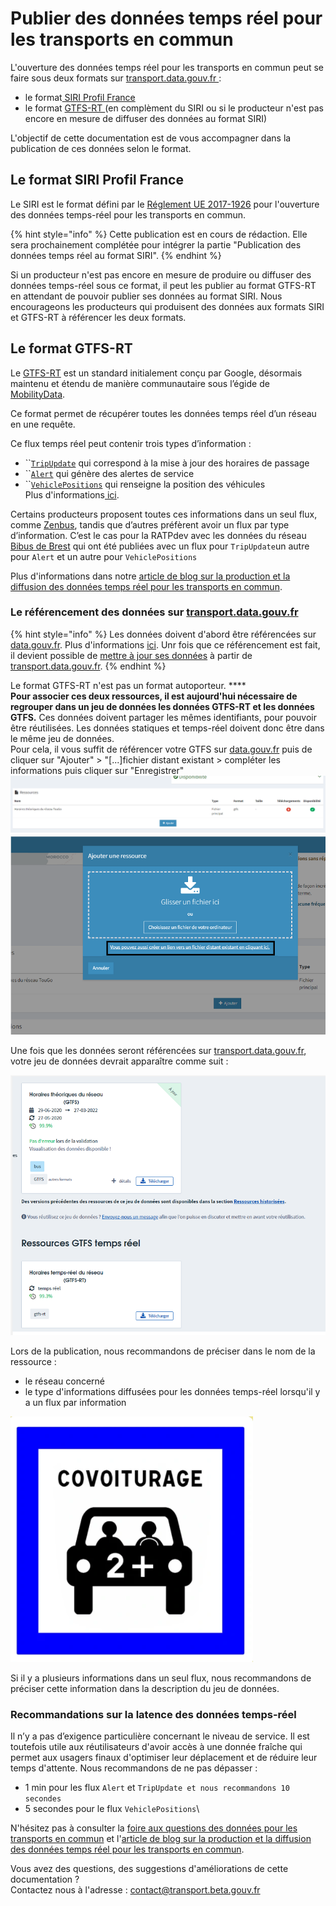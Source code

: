 # Publier des données temps réel pour les transports en commun

L'ouverture des données temps réel pour les transports en commun peut se faire sous deux formats sur [transport.data.gouv.fr ](https://transport.data.gouv.fr):&#x20;

* le format[ SIRI Profil France ](http://www.normes-donnees-tc.org/wp-content/uploads/2021/09/BNTRA-CN03-GT7\_NF-Profil-SIRI-FR\_v1.2\_20210308.pdf)
* le format [GTFS-RT ](https://github.com/google/transit/blob/master/gtfs-realtime/CHANGES.md)(en complèment du SIRI ou si le producteur n'est pas encore en mesure de diffuser des données au format SIRI)

L'objectif de cette documentation est de vous accompagner dans la publication de ces données selon le format.

## Le format SIRI Profil France

Le SIRI est le format défini par le [Réglement UE 2017-1926](https://eur-lex.europa.eu/eli/reg\_del/2017/1926/oj?locale=fr) pour l'ouverture des données temps-réel pour les transports en commun.&#x20;

{% hint style="info" %}
Cette publication est en cours de rédaction. Elle sera prochainement complétée pour intégrer la partie "Publication des données temps réel au format SIRI".
{% endhint %}

Si un producteur n'est pas encore en mesure de produire ou diffuser des données temps-réel sous ce format, il peut les publier au format GTFS-RT en attendant de pouvoir publier ses données au format SIRI. Nous encourageons les producteurs qui produisent des données aux formats SIRI et GTFS-RT à référencer les deux formats.

## Le format GTFS-RT

Le [GTFS-RT](https://github.com/google/transit/blob/master/gtfs-realtime/CHANGES.md) est un standard initialement conçu par Google, désormais maintenu et étendu de manière communautaire sous l’égide de [MobilityData](https://mobilitydata.org).

Ce format permet de récupérer toutes les données temps réel d’un réseau en une requête.

Ce flux temps réel peut contenir trois types d’information :

* ``[`TripUpdate`](https://gtfs.mobilitydata.org/spec/trip-updates) qui correspond à la mise à jour des horaires de passage
* ``[`Alert`](https://gtfs.mobilitydata.org/spec/service-alerts) qui génère des alertes de service
* ``[`VehiclePositions`](https://gtfs.mobilitydata.org/spec/vehicle-positions) qui renseigne la position des véhicules\
  Plus d'informations[ ici](https://doc.transport.data.gouv.fr/producteurs/operateurs-de-transport-regulier-de-personnes/temps-reel-des-transports-en-commun).

Certains producteurs proposent toutes ces informations dans un seul flux, comme [Zenbus](https://transport.data.gouv.fr/datasets?\_utf8=%E2%9C%93\&q=zenbus), tandis que d’autres préfèrent avoir un flux par type d’information. C’est le cas pour la RATPdev avec les données du réseau [Bibus de Brest](https://transport.data.gouv.fr/datasets/horaires-theoriques-et-temps-reel-des-bus-et-tramways-circulant-sur-le-territoire-de-brest-metropole/) qui ont été publiées avec un flux pour `TripUpdate`un autre pour `Alert` et un autre pour `VehiclePositions`&#x20;

Plus d'informations dans notre [article de blog sur la production et la diffusion des données temps réel pour les transports en commun](https://blog.transport.data.gouv.fr/billets/la-production-des-donn%C3%A9es-temps-r%C3%A9el-interview-avec-diff%C3%A9rents-producteurs-de-donn%C3%A9es/).

### Le référencement des données sur [transport.data.gouv.fr](https://transport.data.gouv.fr)

{% hint style="info" %}
Les données doivent d'abord être référencées sur [data.gouv.fr](https://www.data.gouv.fr/fr/). Plus d'informations [ici](https://doc.transport.data.gouv.fr/producteurs/comment-et-pourquoi-les-producteurs-de-donnees-utilisent-ils-le-pan). Unr fois que ce référencement est fait, il devient possible de [mettre à jour ses données](https://doc.transport.data.gouv.fr/producteurs/mettre-a-jour-des-donnees) à partir de [transport.data.gouv.fr](https://transport.data.gouv.fr).
{% endhint %}

Le format GTFS-RT n'est pas un format autoporteur. **** \
**Pour associer ces deux ressources, il est aujourd'hui nécessaire de regrouper dans un jeu de données les données GTFS-RT et les données  GTFS.** Ces données doivent partager les mêmes identifiants, pour pouvoir être réutilisées. Les données statiques et temps-réel doivent donc être dans le même jeu de données. \
Pour cela, il vous suffit de référencer votre GTFS sur [data.gouv.fr](https://www.data.gouv.fr/fr/) puis de cliquer sur "Ajouter" > "\[...]fichier distant existant  > compléter les informations puis cliquer sur "Enregistrer"\
![](<../../../.gitbook/assets/image (174).png>)![](<../../../.gitbook/assets/image (176).png>)

Une fois que les données seront référencées sur [transport.data.gouv.fr](https://transport.data.gouv.fr), votre jeu de données devrait apparaître comme suit :&#x20;

![Jeu de données contenant un GTFS et un GTFS-RT ](<../../../.gitbook/assets/image (170).png>)

Lors de la publication, nous recommandons de préciser dans le nom de la ressource :&#x20;

* le réseau concerné
* le type d'informations diffusées pour les données temps-réel lorsqu'il y a un flux par information

![](<../../../.gitbook/assets/image (169).png>)

Si il y a plusieurs informations dans un seul flux, nous recommandons de préciser cette information dans la description du jeu de données.

### Recommandations sur la latence des données temps-réel&#x20;

Il n’y a pas d’exigence particulière concernant le niveau de service. Il est toutefois utile aux réutilisateurs d'avoir accès à une donnée fraîche qui permet aux usagers finaux d'optimiser leur déplacement et de réduire leur temps d'attente. Nous recommandons de ne pas dépasser :&#x20;

* 1 min pour les flux `Alert` et `TripUpdate et nous recommandons 10 secondes`&#x20;
* 5 secondes pour le flux `VehiclePositions`\


N'hésitez pas à consulter la [foire aux questions des données pour les transports en commun](https://doc.transport.data.gouv.fr/foire-aux-questions-1/donnees-temps-reel-des-transports-en-commun) et l'[article de blog sur la production et la diffusion des données temps réel pour les transports en commun](https://blog.transport.data.gouv.fr/billets/la-production-des-donn%C3%A9es-temps-r%C3%A9el-interview-avec-diff%C3%A9rents-producteurs-de-donn%C3%A9es/).



Vous avez des questions, des suggestions d'améliorations de cette documentation ? \
Contactez nous à l'adresse : [contact@transport.beta.gouv.fr](mailto:contact@transport.beta.gouv.fr)



